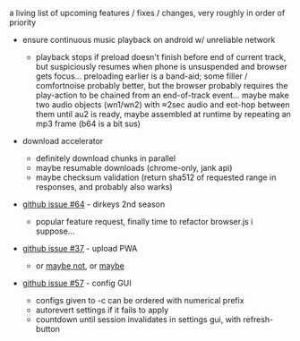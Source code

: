a living list of upcoming features / fixes / changes, very roughly in order of priority

* ensure continuous music playback on android w/ unreliable network
  * playback stops if preload doesn't finish before end of current track, but suspiciously resumes when phone is unsuspended and browser gets focus... preloading earlier is a band-aid; some filler / comfortnoise probably better, but the browser probably requires the play-action to be chained from an end-of-track event... maybe make two audio objects (wn1/wn2) with ≈2sec audio and eot-hop between them until au2 is ready, maybe assembled at runtime by repeating an mp3 frame (b64 is a bit sus)

* download accelerator
  * definitely download chunks in parallel
  * maybe resumable downloads (chrome-only, jank api)
  * maybe checksum validation (return sha512 of requested range in responses, and probably also warks)

* [github issue #64](https://github.com/9001/copyparty/issues/64) - dirkeys 2nd season
  * popular feature request, finally time to refactor browser.js i suppose...

* [github issue #37](https://github.com/9001/copyparty/issues/37) - upload PWA
  * or [maybe not](https://arstechnica.com/tech-policy/2024/02/apple-under-fire-for-disabling-iphone-web-apps-eu-asks-developers-to-weigh-in/), or [maybe](https://arstechnica.com/gadgets/2024/03/apple-changes-course-will-keep-iphone-eu-web-apps-how-they-are-in-ios-17-4/)

* [github issue #57](https://github.com/9001/copyparty/issues/57) - config GUI
  * configs given to -c can be ordered with numerical prefix
  * autorevert settings if it fails to apply
  * countdown until session invalidates in settings gui, with refresh-button

